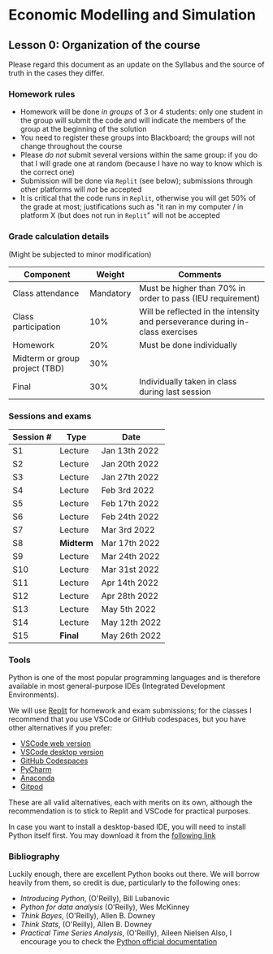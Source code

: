 # Economic Modelling and Simulation
## Lesson 0: Organization of the course

Please regard this document as an update on the Syllabus and the source of truth in the cases they differ.

### Homework rules

* Homework will be done *in groups* of 3 or 4 students: only one student in the group will submit the code and will indicate the members of the group at the beginning of the solution
* You need to register these groups into Blackboard; the groups will not change throughout the course
* Please *do not* submit several versions within the same group: if you do that I will grade one at random (because I have no way to know which is the correct one)
* Submission will be done via `Replit` (see below); submissions through other platforms will *not* be accepted
* It is critical that the code runs in `Replit`, otherwise you will get 50% of the grade at most; justifications such as "it ran in my computer / in platform X (but does not run in `Replit`" will not be accepted


### Grade calculation details
(Might be subjected to minor modification)

| Component | Weight   | Comments |
|-----------|----------|----------|
| Class attendance | Mandatory | Must be higher than 70% in order to pass (IEU requirement)
| Class participation | 10% | Will be reflected in the intensity and perseverance during in-class exercises
| Homework | 20% | Must be done individually |
| Midterm or group project (TBD) | 30% | |
| Final | 30% | Individually taken in class during last session |

### Sessions and exams
| Session # | Type | Date |
|-----------|------------|---------------------|
| S1 | Lecture | Jan 13th 2022 |
| S2 | Lecture | Jan 20th 2022 |
| S3 | Lecture | Jan 27th 2022 |
| S4 | Lecture | Feb 3rd 2022 |
| S5 | Lecture | Feb 17th 2022 |
| S6 | Lecture | Feb 24th 2022 |
| S7 | Lecture | Mar 3rd 2022 |
| S8 | **Midterm** | Mar 17th 2022 |
| S9 | Lecture | Mar 24th 2022 |
| S10 | Lecture | Mar 31st 2022 |
| S11 | Lecture| Apr 14th 2022 |
| S12 | Lecture| Apr 28th 2022 |
| S13 | Lecture| May 5th 2022 |
| S14 | Lecture| May 12th 2022 |
| S15 | **Final** | May 26th 2022 |

### Tools

Python is one of the most popular programming languages and is therefore available in most general-purpose IDEs (Integrated Development Environments).

We will use [Replit](www.replit.com) for homework and exam submissions; for the classes I recommend that you use VSCode or GitHub codespaces, but you have other alternatives if you prefer:

- [VSCode web version](https://vscode.dev/)
- [VSCode desktop version](https://code.visualstudio.com/download)
- [GitHub Codespaces](https://github.com/features/codespaces)
- [PyCharm](https://www.jetbrains.com/pycharm/download/#section=mac)
- [Anaconda](https://www.anaconda.com/products/individual)
- [Gitpod](https://www.gitpod.io/)

These are all valid alternatives, each with merits on its own, although the recommendation is to stick to Replit and VSCode for practical purposes.

In case you want to install a desktop-based IDE, you will need to install Python itself first. You may download it from the [following link](https://www.python.org/downloads/)

### Bibliography

Luckily enough, there are excellent Python books out there. We will borrow heavily from them, so credit is due, particularly to the following ones:
- _Introducing Python_, (O'Reilly), Bill Lubanovic
- _Python for data analysis_ (O'Reilly), Wes McKinney
- _Think Bayes_, (O'Reilly), Allen B. Downey
- _Think Stats_, (O'Reilly), Allen B. Downey
- _Practical Time Series Analysis_, (O'Reilly), Aileen Nielsen
Also, I encourage you to check the [Python official documentation](https://docs.python.org/3/)
